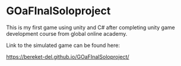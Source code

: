 # GOaFInalSoloproject


This is my first game using unity and C# after completing unity game development course from global online academy.

Link to the simulated game can be found here:  

https://bereket-del.github.io/GOaFInalSoloproject/
